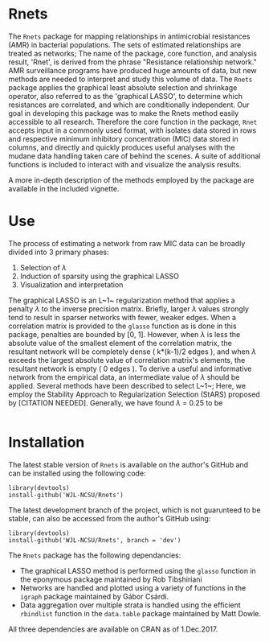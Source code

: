 # Rnets
The `Rnets` package for mapping relationships in antimicrobial resistances (AMR) in bacterial populations. The sets of estimated relationships are treated as networks; The name of the package, core function, and analysis result, 'Rnet', is derived from the phrase "Resistance relationship network." AMR surveillance programs have produced huge amounts of data, but new methods are needed to interpret and study this volume of data. The `Rnets` package applies the graphical least absolute selection and shrinkage operator, also referred to as the 'graphical LASSO', to determine which resistances are correlated, and which are conditionally independent. Our goal in developing this package was to make the Rnets method easily accessible to all research. Therefore the core function in the package, `Rnet` accepts input in a commonly used format, with isolates data stored in rows and respective minimum inhibitory concentration (MIC) data stored in columns, and directly and quickly produces useful analyses with the mudane data handling taken care of behind the scenes. A suite of additional functions is included to interact with and visualize the analysis results.

A more in-depth description of the methods employed by the package are available in the included vignette.

# Use
The process of estimating a network from raw MIC data can be broadly divided into 3 primary phases:

1. Selection of $\lambda$
2. Induction of sparsity using the graphical LASSO
3. Visualization and interpretation

The graphical LASSO is an L~1~ regularization method that applies a penalty $\lambda$ to the inverse precision matrix. Briefly, larger $\lambda$ values strongly tend to result in sparser networks with fewer, weaker edges. When a correlation matrix is provided to the `glasso` function as is done in this package, penalties are bounded by [0, 1]. However, when $\lambda$ is less the absolute value of the smallest element of the correlation matrix, the resultant network will be completely dense ( k*(k-1)/2 edges ), and when $\lambda$ exceeds the largest absolute value of correlation matrix's elements, the resultant network is empty ( 0 edges ). To derive a useful and informative network from the empirical data, an intermediate value of $\lambda$ should be applied. Several methods have been described to select L~1~; Here, we employ the Stability Approach to Regularization Selection (StARS) proposed by [CITATION NEEDED]. Generally, we have found $\lambda$ = 0.25 to be 

```
```

# Installation
The latest stable version of ```Rnets``` is available on the author's GitHub and can be installed using the following code:
```
library(devtools)
install-github('WJL-NCSU/Rnets')
```

The latest development branch of the project, which is not guarunteed to be stable, can also be accessed from the author's GitHub using:
```
library(devtools)
install-github('WJL-NCSU/Rnets', branch = 'dev')
```

The `Rnets` package has the following dependancies:

* The graphical LASSO method is performed using the `glasso` function in the eponymous package maintained by Rob Tibshiriani
* Networks are handled and plotted using a variety of functions in the `igraph` package maintained by Gábor Csárdi.
* Data aggregation over multiple strata is handled using the efficient `rbindlist` function in the `data.table` package maintained by Matt Dowle. 

All three dependencies are available on CRAN as of 1.Dec.2017. 
